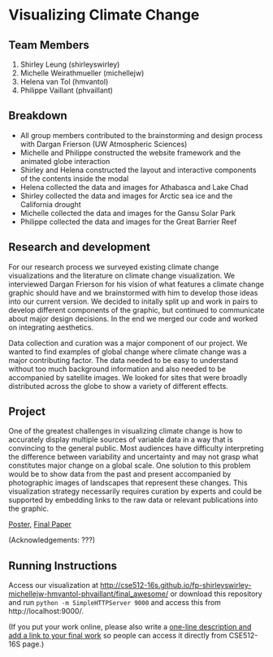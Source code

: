 Visualizing Climate Change
===============

## Team Members

1. Shirley Leung (shirleyswirley)
2. Michelle Weirathmueller (michellejw)
3. Helena van Tol (hmvantol)
4. Philippe Vaillant (phvaillant)

## Breakdown

- All group members contributed to the brainstorming and design process with Dargan Frierson (UW Atmospheric Sciences)
- Michelle and Philippe constructed the website framework and the animated globe interaction
- Shirley and Helena constructed the layout and interactive components of the contents inside the modal
- Helena collected the data and images for Athabasca and Lake Chad
- Shirley collected the data and images for Arctic sea ice and the California drought
- Michelle collected the data and images for the Gansu Solar Park
- Philippe collected the data and images for the Great Barrier Reef

## Research and development

For our research process we surveyed existing climate change visualizations and the literature on climate change visualization. We interviewed Dargan Frierson for his vision of what features a climate change graphic should have and we brainstormed with him to develop those ideas into our current version. We decided to initally split up and work in pairs to develop different components of the graphic, but continued to communicate about major design decisions. In the end we merged our code and worked on integrating aesthetics.

Data collection and curation was a major component of our project. We wanted to find examples of global change where climate change was a major contributing factor. The data needed to be easy to understand without too much background information and also needed to be accompanied by satellite images. We looked for sites that were broadly distributed across the globe to show a variety of different effects.

## Project

One of the greatest challenges in visualizing climate change is how to accurately display multiple sources of variable data in a way that is convincing to the general public. Most audiences have difficulty interpreting the difference between variability and uncertainty and may not grasp what constitutes major change on a global scale. One solution to this problem would be to show data from the past and present accompanied by photographic images of landscapes that represent these changes. This visualization strategy necessarily requires curation by experts and could be supported by embedding links to the raw data or relevant publications into the graphic.

[Poster](link),
[Final Paper](link)

(Acknowledgements: ???)

## Running Instructions

Access our visualization at http://cse512-16s.github.io/fp-shirleyswirley-michellejw-hmvantol-phvaillant/final_awesome/ or download this repository and run `python -m SimpleHTTPServer 9000` and access this from http://localhost:9000/.

(If you put your work online, please also write a [one-line description and add a link to your final work](http://note.io/1n3u46s) so people can access it directly from CSE512-16S page.)
